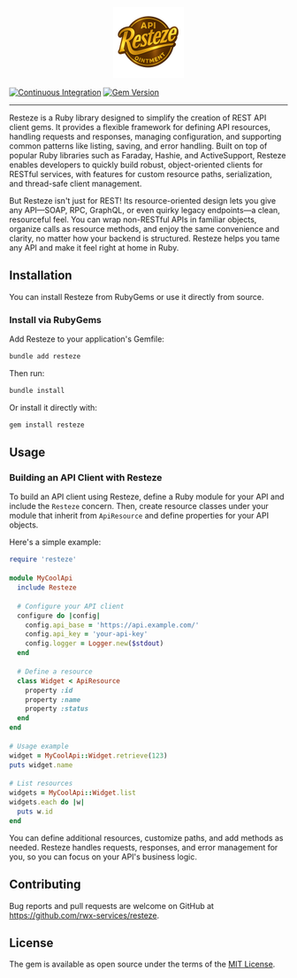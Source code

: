 <div style="display: block; text-align: center;">
  <img src="assets/resteze.svg" alt="Resteze API Ointment" width="128" style="margin: auto;">
</div>

[![Continuous Integration](https://github.com/rwx-services/resteze/actions/workflows/ci.yml/badge.svg)](https://github.com/rwx-services/resteze/actions/workflows/ci.yml)
[![Gem Version](https://badge.fury.io/rb/resteze.svg)](https://badge.fury.io/rb/resteze)

---

Resteze is a Ruby library designed to simplify the creation of REST API client gems. It provides a flexible framework for defining API resources, handling requests and responses, managing configuration, and supporting common patterns like listing, saving, and error handling. Built on top of popular Ruby libraries such as Faraday, Hashie, and ActiveSupport, Resteze enables developers to quickly build robust, object-oriented clients for RESTful services, with features for custom resource paths, serialization, and thread-safe client management.

But Resteze isn't just for REST! Its resource-oriented design lets you give any API—SOAP, RPC, GraphQL, or even quirky legacy endpoints—a clean, resourceful feel. You can wrap non-RESTful APIs in familiar objects, organize calls as resource methods, and enjoy the same convenience and clarity, no matter how your backend is structured. Resteze helps you tame any API and make it feel right at home in Ruby.

## Installation

You can install Resteze from RubyGems or use it directly from source.

### Install via RubyGems

Add Resteze to your application's Gemfile:

```ruby
bundle add resteze
```

Then run:

```bash
bundle install
```

Or install it directly with:

```bash
gem install resteze
```

## Usage

### Building an API Client with Resteze

To build an API client using Resteze, define a Ruby module for your API and include the `Resteze` concern. Then, create resource classes under your module that inherit from `ApiResource` and define properties for your API objects.

Here's a simple example:

```ruby
require 'resteze'

module MyCoolApi
  include Resteze

  # Configure your API client
  configure do |config|
    config.api_base = 'https://api.example.com/'
    config.api_key = 'your-api-key'
    config.logger = Logger.new($stdout)
  end

  # Define a resource
  class Widget < ApiResource
    property :id
    property :name
    property :status
  end
end

# Usage example
widget = MyCoolApi::Widget.retrieve(123)
puts widget.name

# List resources
widgets = MyCoolApi::Widget.list
widgets.each do |w|
  puts w.id
end
```

You can define additional resources, customize paths, and add methods as needed. Resteze handles requests, responses, and error management for you, so you can focus on your API's business logic.

## Contributing

Bug reports and pull requests are welcome on GitHub at https://github.com/rwx-services/resteze.

## License

The gem is available as open source under the terms of the [MIT License](https://opensource.org/licenses/MIT).
